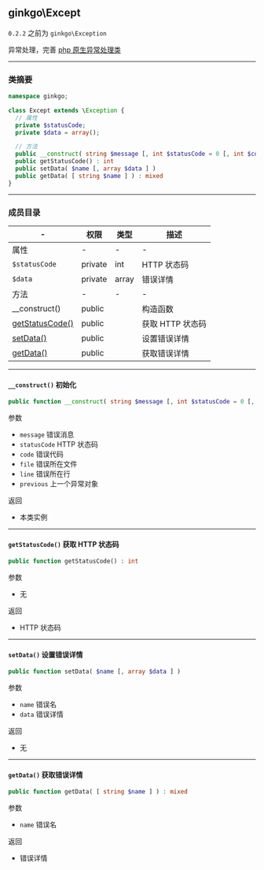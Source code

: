 ## ginkgo\Except

`0.2.2` 之前为 `ginkgo\Exception`

异常处理，完善 [php 原生异常处理类](https://www.php.net/manual/zh/class.exception.php)

----------

### 类摘要

```php
namespace ginkgo;

class Except extends \Exception {
  // 属性
  private $statusCode;
  private $data = array();

  // 方法
  public __construct( string $message [, int $statusCode = 0 [, int $code = 0 [, string $file [, int $line [, object \Exception $previous = null ]]]]] ) : object
  public getStatusCode() : int
  public setData( $name [, array $data ] )
  public getData( [ string $name ] ) : mixed
}
```

----------

### 成员目录

| - | 权限 | 类型 | 描述 |
| - | - | - | - |
| 属性 | - | - | - |
| `$statusCode` | private | int | HTTP 状态码 |
| `$data` | private | array | 错误详情 |
| 方法 | - | - | - |
| __construct() | public | | 构造函数 |
| [getStatusCode()](#getStatusCode()) | public | | 获取 HTTP 状态码 |
| [setData()](#setData()) | public | | 设置错误详情 |
| [getData()](#getData()) | public | | 获取错误详情 |

----------

<span id="__construct()"></span>

#### `__construct()` 初始化

``` php
public function __construct( string $message [, int $statusCode = 0 [, int $code = 0 [, string $file [, int $line [, object \Exception $previous = null ]]]]] ) : object
```

参数

* `message` 错误消息
* `statusCode` HTTP 状态码
* `code` 错误代码
* `file` 错误所在文件
* `line` 错误所在行
* `previous` 上一个异常对象

返回

* 本类实例

----------

<span id="getStatusCode()"></span>

#### `getStatusCode()` 获取 HTTP 状态码

``` php
public function getStatusCode() : int
```

参数

* 无

返回

* HTTP 状态码

----------

<span id="setData()"></span>

#### `setData()` 设置错误详情

``` php
public function setData( $name [, array $data ] )
```

参数

* `name` 错误名
* `data` 错误详情

返回

* 无

----------

<span id="getData()"></span>

#### `getData()` 获取错误详情

``` php
public function getData( [ string $name ] ) : mixed
```

参数

* `name` 错误名

返回

* 错误详情
